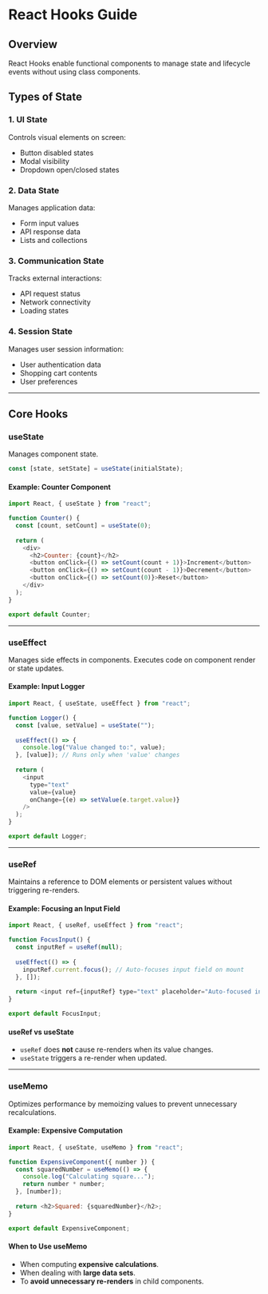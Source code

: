# React Hooks Guide

## Overview
React Hooks enable functional components to manage state and lifecycle events without using class components.

## Types of State

### 1. UI State
Controls visual elements on screen:
- Button disabled states
- Modal visibility
- Dropdown open/closed states

### 2. Data State
Manages application data:
- Form input values
- API response data
- Lists and collections

### 3. Communication State
Tracks external interactions:
- API request status
- Network connectivity
- Loading states

### 4. Session State
Manages user session information:
- User authentication data
- Shopping cart contents
- User preferences

---

## Core Hooks

### **useState**
Manages component state.

```javascript
const [state, setState] = useState(initialState);
```

#### **Example: Counter Component**
```javascript
import React, { useState } from "react";

function Counter() {
  const [count, setCount] = useState(0);
  
  return (
    <div>
      <h2>Counter: {count}</h2>
      <button onClick={() => setCount(count + 1)}>Increment</button>
      <button onClick={() => setCount(count - 1)}>Decrement</button>
      <button onClick={() => setCount(0)}>Reset</button>
    </div>
  );
}

export default Counter;
```

---

### **useEffect**
Manages side effects in components. Executes code on component render or state updates.

#### **Example: Input Logger**
```javascript
import React, { useState, useEffect } from "react";

function Logger() {
  const [value, setValue] = useState("");
  
  useEffect(() => {
    console.log("Value changed to:", value);
  }, [value]); // Runs only when 'value' changes
  
  return (
    <input
      type="text"
      value={value}
      onChange={(e) => setValue(e.target.value)}
    />
  );
}

export default Logger;
```

---

### **useRef**
Maintains a reference to DOM elements or persistent values without triggering re-renders.

#### **Example: Focusing an Input Field**
```javascript
import React, { useRef, useEffect } from "react";

function FocusInput() {
  const inputRef = useRef(null);
  
  useEffect(() => {
    inputRef.current.focus(); // Auto-focuses input field on mount
  }, []);
  
  return <input ref={inputRef} type="text" placeholder="Auto-focused input" />;
}

export default FocusInput;
```

#### **useRef vs useState**
- `useRef` does **not** cause re-renders when its value changes.
- `useState` triggers a re-render when updated.

---

### **useMemo**
Optimizes performance by memoizing values to prevent unnecessary recalculations.

#### **Example: Expensive Computation**
```javascript
import React, { useState, useMemo } from "react";

function ExpensiveComponent({ number }) {
  const squaredNumber = useMemo(() => {
    console.log("Calculating square...");
    return number * number;
  }, [number]);
  
  return <h2>Squared: {squaredNumber}</h2>;
}

export default ExpensiveComponent;
```

#### **When to Use useMemo**
- When computing **expensive calculations**.
- When dealing with **large data sets**.
- To **avoid unnecessary re-renders** in child components.




